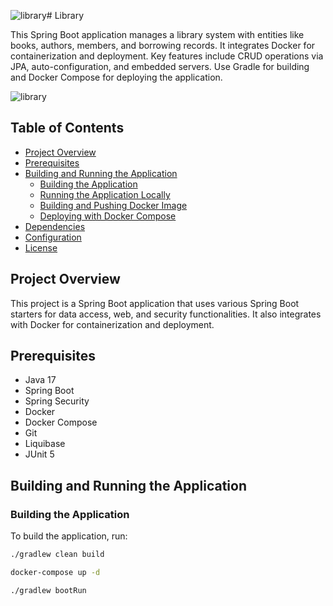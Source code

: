 ![library](https://github.com/ArabkhanDev/TercumeApplicationu/assets/114146863/297cfb0f-3ecc-4705-9eb8-7037ff6e301f)# Library

This Spring Boot application manages a library system with entities like books, authors, members, and borrowing records. It integrates Docker for containerization and deployment. Key features include CRUD operations via JPA, auto-configuration, and embedded servers. Use Gradle for building and Docker Compose for deploying the application.

![library](https://github.com/ArabkhanDev/TercumeApplicationu/assets/114146863/ac7c79a5-e95c-4e3f-bbba-b9afa1bcc11c)


## Table of Contents

- [Project Overview](#project-overview)
- [Prerequisites](#prerequisites)
- [Building and Running the Application](#building-and-running-the-application)
  - [Building the Application](#building-the-application)
  - [Running the Application Locally](#running-the-application-locally)
  - [Building and Pushing Docker Image](#building-and-pushing-docker-image)
  - [Deploying with Docker Compose](#deploying-with-docker-compose)
- [Dependencies](#dependencies)
- [Configuration](#configuration)
- [License](#license)

## Project Overview

This project is a Spring Boot application that uses various Spring Boot starters for data access, web, and security functionalities. It also integrates with Docker for containerization and deployment.

## Prerequisites

- Java 17
- Spring Boot
- Spring Security
- Docker
- Docker Compose
- Git
- Liquibase
- JUnit 5

## Building and Running the Application

### Building the Application

To build the application, run:

```sh
./gradlew clean build

docker-compose up -d

./gradlew bootRun



